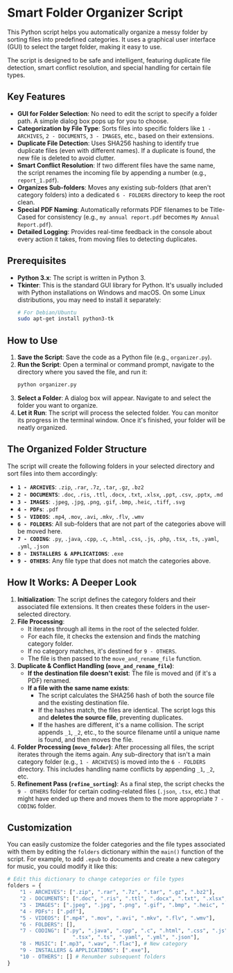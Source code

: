 # Smart Folder Organizer Script

This Python script helps you automatically organize a messy folder by sorting files into predefined categories. It uses a graphical user interface (GUI) to select the target folder, making it easy to use.

The script is designed to be safe and intelligent, featuring duplicate file detection, smart conflict resolution, and special handling for certain file types.

## Key Features

*   **GUI for Folder Selection**: No need to edit the script to specify a folder path. A simple dialog box pops up for you to choose.
*   **Categorization by File Type**: Sorts files into specific folders like `1 - ARCHIVES`, `2 - DOCUMENTS`, `3 - IMAGES`, etc., based on their extensions.
*   **Duplicate File Detection**: Uses SHA256 hashing to identify true duplicate files (even with different names). If a duplicate is found, the new file is deleted to avoid clutter.
*   **Smart Conflict Resolution**: If two different files have the same name, the script renames the incoming file by appending a number (e.g., `report_1.pdf`).
*   **Organizes Sub-folders**: Moves any existing sub-folders (that aren't category folders) into a dedicated `6 - FOLDERS` directory to keep the root clean.
*   **Special PDF Naming**: Automatically reformats PDF filenames to be Title-Cased for consistency (e.g., `my annual report.pdf` becomes `My Annual Report.pdf`).
*   **Detailed Logging**: Provides real-time feedback in the console about every action it takes, from moving files to detecting duplicates.

## Prerequisites

*   **Python 3.x**: The script is written in Python 3.
*   **Tkinter**: This is the standard GUI library for Python. It's usually included with Python installations on Windows and macOS. On some Linux distributions, you may need to install it separately:
    ```bash
    # For Debian/Ubuntu
    sudo apt-get install python3-tk
    ```

## How to Use

1.  **Save the Script**: Save the code as a Python file (e.g., `organizer.py`).
2.  **Run the Script**: Open a terminal or command prompt, navigate to the directory where you saved the file, and run it:
    ```bash
    python organizer.py
    ```
3.  **Select a Folder**: A dialog box will appear. Navigate to and select the folder you want to organize.
4.  **Let it Run**: The script will process the selected folder. You can monitor its progress in the terminal window. Once it's finished, your folder will be neatly organized.

## The Organized Folder Structure

The script will create the following folders in your selected directory and sort files into them accordingly:

*   **`1 - ARCHIVES`**: `.zip`, `.rar`, `.7z`, `.tar`, `.gz`, `.bz2`
*   **`2 - DOCUMENTS`**: `.doc`, `.ris`, `.ttl`, `.docx`, `.txt`, `.xlsx`, `.ppt`, `.csv`, `.pptx`, `.md`
*   **`3 - IMAGES`**: `.jpeg`, `.jpg`, `.png`, `.gif`, `.bmp`, `.heic`, `.tiff`, `.svg`
*   **`4 - PDFs`**: `.pdf`
*   **`5 - VIDEOS`**: `.mp4`, `.mov`, `.avi`, `.mkv`, `.flv`, `.wmv`
*   **`6 - FOLDERS`**: All sub-folders that are not part of the categories above will be moved here.
*   **`7 - CODING`**: `.py`, `.java`, `.cpp`, `.c`, `.html`, `.css`, `.js`, `.php`, `.tsx`, `.ts`, `.yaml`, `.yml`, `.json`
*   **`8 - INSTALLERS & APPLICATIONS`**: `.exe`
*   **`9 - OTHERS`**: Any file type that does not match the categories above.

## How It Works: A Deeper Look

1.  **Initialization**: The script defines the category folders and their associated file extensions. It then creates these folders in the user-selected directory.
2.  **File Processing**:
    *   It iterates through all items in the root of the selected folder.
    *   For each file, it checks the extension and finds the matching category folder.
    *   If no category matches, it's destined for `9 - OTHERS`.
    *   The file is then passed to the `move_and_rename_file` function.
3.  **Duplicate & Conflict Handling (`move_and_rename_file`)**:
    *   **If the destination file doesn't exist**: The file is moved and (if it's a PDF) renamed.
    *   **If a file with the same name exists**:
        *   The script calculates the SHA256 hash of both the source file and the existing destination file.
        *   If the hashes match, the files are identical. The script logs this and **deletes the source file**, preventing duplicates.
        *   If the hashes are different, it's a name collision. The script appends `_1`, `_2`, etc., to the source filename until a unique name is found, and then moves the file.
4.  **Folder Processing (`move_folder`)**: After processing all files, the script iterates through the items again. Any sub-directory that isn't a main category folder (e.g., `1 - ARCHIVES`) is moved into the `6 - FOLDERS` directory. This includes handling name conflicts by appending `_1`, `_2`, etc.
5.  **Refinement Pass (`refine_sorting`)**: As a final step, the script checks the `9 - OTHERS` folder for certain coding-related files (`.json`, `.tsx`, etc.) that might have ended up there and moves them to the more appropriate `7 - CODING` folder.

## Customization

You can easily customize the folder categories and the file types associated with them by editing the `folders` dictionary within the `main()` function of the script. For example, to add `.epub` to documents and create a new category for music, you could modify it like this:

```python
# Edit this dictionary to change categories or file types
folders = {
    "1 - ARCHIVES": [".zip", ".rar", ".7z", ".tar", ".gz", ".bz2"],
    "2 - DOCUMENTS": [".doc", ".ris", ".ttl", ".docx", ".txt", ".xlsx", ".ppt", ".csv", ".pptx", ".md", ".epub"], # Added .epub
    "3 - IMAGES": [".jpeg", ".jpg", ".png", ".gif", ".bmp", ".heic", ".tiff", ".svg"],
    "4 - PDFs": [".pdf"],
    "5 - VIDEOS": [".mp4", ".mov", ".avi", ".mkv", ".flv", ".wmv"],
    "6 - FOLDERS": [],
    "7 - CODING": [".py", ".java", ".cpp", ".c", ".html", ".css", ".js", ".php",
                     ".tsx", ".ts", ".yaml", ".yml", ".json"],
    "8 - MUSIC": [".mp3", ".wav", ".flac"], # New category
    "9 - INSTALLERS & APPLICATIONS": [".exe"],
    "10 - OTHERS": [] # Renumber subsequent folders
}
